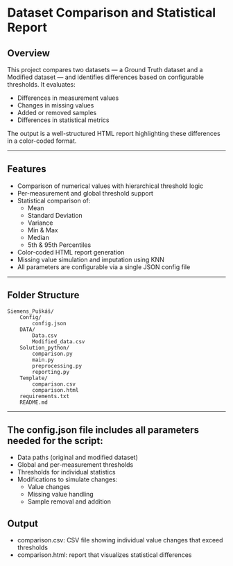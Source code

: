 # Dataset Comparison and Statistical Report  

## Overview  

This project compares two datasets — a Ground Truth dataset and a Modified dataset — and identifies differences based on configurable thresholds. It evaluates:  

- Differences in measurement values  
- Changes in missing values  
- Added or removed samples  
- Differences in statistical metrics  

The output is a well-structured HTML report highlighting these differences in a color-coded format.  

---

## Features  

- Comparison of numerical values with hierarchical threshold logic  
- Per-measurement and global threshold support  
- Statistical comparison of:  
  - Mean  
  - Standard Deviation  
  - Variance  
  - Min & Max  
  - Median  
  - 5th & 95th Percentiles  
- Color-coded HTML report generation  
- Missing value simulation and imputation using KNN  
- All parameters are configurable via a single JSON config file  

---

## Folder Structure
```
Siemens_Puškáš/  
    Config/  
        config.json
    DATA/  
        Data.csv  
        Modified_data.csv  
    Solution_python/  
        comparison.py  
        main.py  
        preprocessing.py  
        reporting.py  
    Template/  
        comparison.csv  
        comparison.html  
    requirements.txt  
    README.md   
```
---

## The config.json file includes all parameters needed for the script:  

- Data paths (original and modified dataset)  
- Global and per-measurement thresholds  
- Thresholds for individual statistics  
- Modifications to simulate changes:  
    - Value changes  
    - Missing value handling  
    - Sample removal and addition  

## Output
- comparison.csv: CSV file showing individual value changes that exceed thresholds  
- comparison.html: report that visualizes statistical differences
